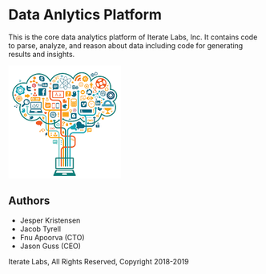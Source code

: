 # Data Anlytics Platform
This is the core data analytics platform of Iterate Labs, Inc. It contains code to parse, analyze, and reason about
data including code for generating results and insights.

![](images.png)

## Authors

+ Jesper Kristensen
+ Jacob Tyrell
+ Fnu Apoorva (CTO)
+ Jason Guss (CEO)

Iterate Labs, All Rights Reserved, Copyright 2018-2019
